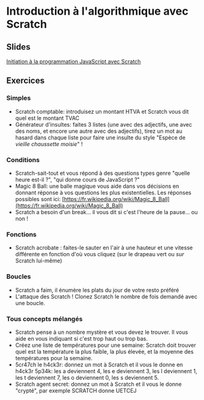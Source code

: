 # Introduction à l'algorithmique avec Scratch #

## Slides ##

[Initiation à la programmation JavaScript avec Scratch](http://slides.com/nbauwens/initiation-a-la-programmation#)

## Exercices ##

### Simples ###

- Scratch comptable: introduisez un montant HTVA et Scratch vous dit quel est le montant TVAC
- Générateur d'insultes: faites 3 listes (une avec des adjectifs, une avec des noms, et encore une autre avec des adjectifs), tirez un mot au hasard dans chaque liste pour faire une insulte du style "Espèce de *vieille* *chaussette* *moisie*" !

### Conditions ###

- Scratch-sait-tout et vous répond à des questions types genre "quelle heure est-il ?", "qui donne cours de JavaScript ?"
- Magic 8 Ball: une balle magique vous aide dans vos décisions en donnant réponse à vos questions les plus existentielles. Les réponses possibles sont ici: [https://fr.wikipedia.org/wiki/Magic_8_Ball](https://fr.wikipedia.org/wiki/Magic_8_Ball)
- Scratch a besoin d'un break... il vous dit si c'est l'heure de la pause... ou non !

### Fonctions ###

- Scratch acrobate : faites-le sauter en l'air à une hauteur et une vitesse différente en fonction d'où vous cliquez (sur le drapeau vert ou *sur* Scratch lui-même)

### Boucles ###

- Scratch a faim, il énumère les plats du jour de votre resto préféré
- L'attaque des Scratch ! Clonez Scratch le nombre de fois demandé avec une boucle.

### Tous concepts mélangés ###

- Scratch pense à un nombre mystère et vous devez le trouver. Il vous aide en vous indiquant si c'est trop haut ou trop bas.
- Créez une liste de températures pour une semaine: Scratch doit trouver quel est la température la plus faible, la plus élevée, et la moyenne des températures pour la semaine.  
- 5cr47ch le h4ck3r: donnez un mot à Scratch et il vous le donne en h4ck3r 5p34k: les a deviennent 4, les e deviennent 3, les l deviennent 1, les t deviennent 7, les o deviennent 0, les s deviennent 5.
- Scratch agent secret: donnez un mot à Scratch et il vous le donne "crypté", par exemple SCRATCH donne UETCEJ
